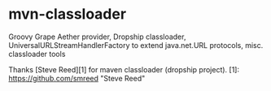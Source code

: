# mvn-classloader
Groovy Grape Aether provider, Dropship classloader, UniversalURLStreamHandlerFactory to extend java.net.URL protocols, misc. classloader tools

Thanks [Steve Reed][1] for maven classloader (dropship project).
[1]: https://github.com/smreed "Steve Reed"
